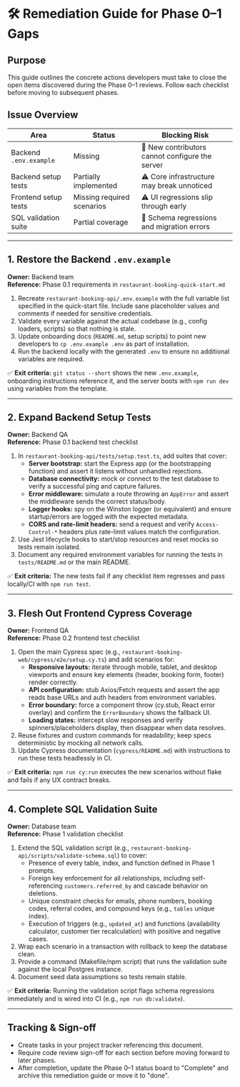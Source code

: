 # 🛠️ Remediation Guide for Phase 0–1 Gaps

## Purpose
This guide outlines the concrete actions developers must take to close the open items discovered during the Phase 0–1 reviews. Follow each checklist before moving to subsequent phases.

## Issue Overview
| Area | Status | Blocking Risk |
| --- | --- | --- |
| Backend `.env.example` | Missing | 🚫 New contributors cannot configure the server |
| Backend setup tests | Partially implemented | ⚠️ Core infrastructure may break unnoticed |
| Frontend setup tests | Missing required scenarios | ⚠️ UI regressions slip through early |
| SQL validation suite | Partial coverage | 🚫 Schema regressions and migration errors |

---

## 1. Restore the Backend `.env.example`
**Owner:** Backend team  
**Reference:** Phase 0.1 requirements in `restaurant-booking-quick-start.md`

1. Recreate `restaurant-booking-api/.env.example` with the full variable list specified in the quick-start file. Include sane placeholder values and comments if needed for sensitive credentials.  
2. Validate every variable against the actual codebase (e.g., config loaders, scripts) so that nothing is stale.  
3. Update onboarding docs (`README.md`, setup scripts) to point new developers to `cp .env.example .env` as part of installation.  
4. Run the backend locally with the generated `.env` to ensure no additional variables are required.

✅ **Exit criteria:** `git status --short` shows the new `.env.example`, onboarding instructions reference it, and the server boots with `npm run dev` using variables from the template.

---

## 2. Expand Backend Setup Tests
**Owner:** Backend QA  
**Reference:** Phase 0.1 backend test checklist

1. In `restaurant-booking-api/tests/setup.test.ts`, add suites that cover:
   - **Server bootstrap:** start the Express app (or the bootstrapping function) and assert it listens without unhandled rejections.
   - **Database connectivity:** mock or connect to the test database to verify a successful ping and capture failures.
   - **Error middleware:** simulate a route throwing an `AppError` and assert the middleware sends the correct status/body.
   - **Logger hooks:** spy on the Winston logger (or equivalent) and ensure startup/errors are logged with the expected metadata.
   - **CORS and rate-limit headers:** send a request and verify `Access-Control-*` headers plus rate-limit values match the configuration.
2. Use Jest lifecycle hooks to start/stop resources and reset mocks so tests remain isolated.
3. Document any required environment variables for running the tests in `tests/README.md` or the main README.

✅ **Exit criteria:** The new tests fail if any checklist item regresses and pass locally/CI with `npm run test`.

---

## 3. Flesh Out Frontend Cypress Coverage
**Owner:** Frontend QA  
**Reference:** Phase 0.2 frontend test checklist

1. Open the main Cypress spec (e.g., `restaurant-booking-web/cypress/e2e/setup.cy.ts`) and add scenarios for:
   - **Responsive layouts:** iterate through mobile, tablet, and desktop viewports and ensure key elements (header, booking form, footer) render correctly.
   - **API configuration:** stub Axios/Fetch requests and assert the app reads base URLs and auth headers from environment variables.
   - **Error boundary:** force a component throw (cy.stub, React error overlay) and confirm the `ErrorBoundary` shows the fallback UI.
   - **Loading states:** intercept slow responses and verify spinners/placeholders display, then disappear when data resolves.
2. Reuse fixtures and custom commands for readability; keep specs deterministic by mocking all network calls.
3. Update Cypress documentation (`cypress/README.md`) with instructions to run these tests headlessly in CI.

✅ **Exit criteria:** `npm run cy:run` executes the new scenarios without flake and fails if any UX contract breaks.

---

## 4. Complete SQL Validation Suite
**Owner:** Database team  
**Reference:** Phase 1 validation checklist

1. Extend the SQL validation script (e.g., `restaurant-booking-api/scripts/validate-schema.sql`) to cover:
   - Presence of every table, index, and function defined in Phase 1 prompts.
   - Foreign key enforcement for all relationships, including self-referencing `customers.referred_by` and cascade behavior on deletions.
   - Unique constraint checks for emails, phone numbers, booking codes, referral codes, and compound keys (e.g., `tables` unique index).
   - Execution of triggers (e.g., `updated_at`) and functions (availability calculator, customer tier recalculation) with positive and negative cases.
2. Wrap each scenario in a transaction with rollback to keep the database clean.
3. Provide a command (Makefile/npm script) that runs the validation suite against the local Postgres instance.
4. Document seed data assumptions so tests remain stable.

✅ **Exit criteria:** Running the validation script flags schema regressions immediately and is wired into CI (e.g., `npm run db:validate`).

---

## Tracking & Sign-off
- Create tasks in your project tracker referencing this document.
- Require code review sign-off for each section before moving forward to later phases.
- After completion, update the Phase 0–1 status board to "Complete" and archive this remediation guide or move it to "done".
